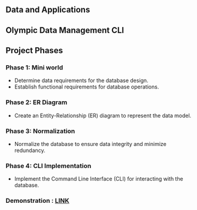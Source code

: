 ## Data and Applications
## Olympic Data Management CLI

## Project Phases

### Phase 1: Mini world
- Determine data requirements for the database design.
- Establish functional requirements for database operations.

### Phase 2: ER Diagram
- Create an Entity-Relationship (ER) diagram to represent the data model.

### Phase 3: Normalization
- Normalize the database to ensure data integrity and minimize redundancy.

### Phase 4: CLI Implementation
- Implement the Command Line Interface (CLI) for interacting with the database.

### Demonstration : [LINK](https://drive.google.com/file/d/11DkMf46wW2MJJmygVzD5LNzb0WTtAVHd/view?usp=sharing)

